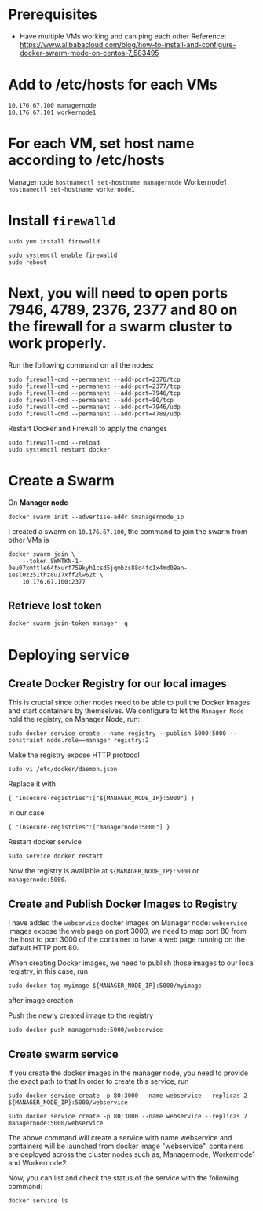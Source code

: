 # Prerequisites
- Have multiple VMs working and can ping each other
Reference: https://www.alibabacloud.com/blog/how-to-install-and-configure-docker-swarm-mode-on-centos-7_583495
# Add to /etc/hosts for each VMs

```
10.176.67.100 managernode
10.176.67.101 workernode1
```

# For each VM, set host name according to /etc/hosts
Managernode
`hostnamectl set-hostname managernode`
Workernode1
`hostnamectl set-hostname workernode1`

# Install `firewalld` 

```
sudo yum install firewalld
```
```
sudo systemctl enable firewalld
sudo reboot
```
# Next, you will need to open ports 7946, 4789, 2376, 2377 and 80 on the firewall for a swarm cluster to work properly.

Run the following command on all the nodes:

```
sudo firewall-cmd --permanent --add-port=2376/tcp
sudo firewall-cmd --permanent --add-port=2377/tcp
sudo firewall-cmd --permanent --add-port=7946/tcp
sudo firewall-cmd --permanent --add-port=80/tcp
sudo firewall-cmd --permanent --add-port=7946/udp
sudo firewall-cmd --permanent --add-port=4789/udp
```

Restart Docker and Firewall to apply the changes
```
sudo firewall-cmd --reload
sudo systemctl restart docker
```

# Create a Swarm
On **Manager node**
```
docker swarm init --advertise-addr $managernode_ip
```
I created a swarm on `10.176.67.100`, the command to join the swarm from other VMs is
```
docker swarm join \
    --token SWMTKN-1-0eu07xmftle64fxurf759kyh1csd5jqmbzs88d4fc1x4md09an-1esl0z251thz8u17xff2lw62t \
    10.176.67.100:2377
```

## Retrieve lost token
```
docker swarm join-token manager -q
```

# Deploying service

## Create Docker Registry for our local images
This is crucial since other nodes need to be able to pull the Docker Images and start containers by themselves.
We configure to let the `Manager Node` hold the registry, on Manager Node, run:
```
sudo docker service create --name registry --publish 5000:5000 --constraint node.role==manager registry:2
```

Make the registry expose HTTP protocol
```
sudo vi /etc/docker/daemon.json 
```
Replace it with
```
{ "insecure-registries":["${MANAGER_NODE_IP}:5000"] } 
```
In our case
```
{ "insecure-registries":["managernode:5000"] } 
```

Restart docker service
```
sudo service docker restart
```
Now the registry is available at `${MANAGER_NODE_IP}:5000` or `managernode:5000`.

## Create and Publish Docker Images to Registry
I have added the `webservice` docker images on Manager node:
`webservice` images expose the web page on port 3000, we need to map port 80 from the host to port 3000 of the container to have a web page running on the default HTTP port 80.

When creating Docker images, we need to publish those images to our local registry, in this case, run
```
sudo docker tag myimage ${MANAGER_NODE_IP}:5000/myimage
```
after image creation

Push the newly created image to the registry
```
sudo docker push managernode:5000/webservice
```
## Create swarm service
If you create the docker images in the manager node, you need to provide the exact path to that 
In order to create this service, run
```
sudo docker service create -p 80:3000 --name webservice --replicas 2 ${MANAGER_NODE_IP}:5000/webservice
```
```
sudo docker service create -p 80:3000 --name webservice --replicas 2 managernode:5000/webservice
```

The above command will create a service with name webservice and containers will be launched from docker image "webservice". containers are deployed across the cluster nodes such as, Managernode, Workernode1 and Workernode2.

Now, you can list and check the status of the service with the following command:

`docker service ls`